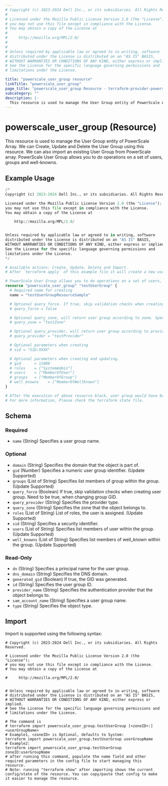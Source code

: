 ```yaml
---
# Copyright (c) 2023-2024 Dell Inc., or its subsidiaries. All Rights Reserved.
#
# Licensed under the Mozilla Public License Version 2.0 (the "License");
# you may not use this file except in compliance with the License.
# You may obtain a copy of the License at
#
#     http://mozilla.org/MPL/2.0/
#
#
# Unless required by applicable law or agreed to in writing, software
# distributed under the License is distributed on an "AS IS" BASIS,
# WITHOUT WARRANTIES OR CONDITIONS OF ANY KIND, either express or implied.
# See the License for the specific language governing permissions and
# limitations under the License.

title: "powerscale_user_group resource"
linkTitle: "powerscale_user_group"
page_title: "powerscale_user_group Resource - terraform-provider-powerscale"
subcategory: ""
description: |-
  This resource is used to manage the User Group entity of PowerScale Array. We can Create, Update and Delete the User Group using this resource. We can also import an existing User Group from PowerScale array. PowerScale User Group allows you to do operations on a set of users, groups and well-knowns.
---
```


# powerscale_user_group (Resource)

This resource is used to manage the User Group entity of PowerScale Array. We can Create, Update and Delete the User Group using this resource. We can also import an existing User Group from PowerScale array. PowerScale User Group allows you to do operations on a set of users, groups and well-knowns.


## Example Usage

```terraform
/*
Copyright (c) 2023-2024 Dell Inc., or its subsidiaries. All Rights Reserved.

Licensed under the Mozilla Public License Version 2.0 (the "License");
you may not use this file except in compliance with the License.
You may obtain a copy of the License at

    http://mozilla.org/MPL/2.0/


Unless required by applicable law or agreed to in writing, software
distributed under the License is distributed on an "AS IS" BASIS,
WITHOUT WARRANTIES OR CONDITIONS OF ANY KIND, either express or implied.
See the License for the specific language governing permissions and
limitations under the License.
*/

# Available actions: Create, Update, Delete and Import.
# After `terraform apply` of this example file it will create a new user group with the name set in `name` attribute on the PowerScale.

# PowerScale User Group allows you to do operations on a set of users, groups and well-knowns.
resource "powerscale_user_group" "testUserGroup" {
  # Required name for creating
  name = "testUserGroupResourceSample"

  # Optional query_force. If true, skip validation checks when creating user group. The force option is required for user group ID changes.
  # query_force = false

  # Optional query_zone, will return user group according to zone. Specifies the zone that the user group will belong to when creating. Once user group is created, its zone cannot be changed.
  # query_zone = "testZone"

  # Optional query_provider, will return user group according to provider. Specifies the provider that the user group will belong to when creating. Once user group is created, its provider cannot be changed.
  # query_provider = "testProvider"

  # Optional parameters when creating
  # sid = "SID:XXXX"

  # Optional parameters when creating and updating. 
  # gid      = 11000
  # roles    = ["SystemAdmin"]
  # users    = ["MemberOfUser"]
  # groups   = ["MemberOfGroup"]
  # well_knowns    = ["MemberOfWellKnown"]
}

# After the execution of above resource block, user group would have been created on the PowerScale array. 
# For more information, Please check the terraform state file.
```

<!-- schema generated by tfplugindocs -->
## Schema

### Required

- `name` (String) Specifies a user group name.

### Optional

- `domain` (String) Specifies the domain that the object is part of.
- `gid` (Number) Specifies a numeric user group identifier. (Update Supported)
- `groups` (List of String) Specifies list members of group within the group. (Update Supported)
- `query_force` (Boolean) If true, skip validation checks when creating user group. Need to be true, when changing group GID.
- `query_provider` (String) Specifies the provider type.
- `query_zone` (String) Specifies the zone that the object belongs to.
- `roles` (List of String) List of roles, the user is assigned. (Update Supported)
- `sid` (String) Specifies a security identifier.
- `users` (List of String) Specifies list members of user within the group. (Update Supported)
- `well_knowns` (List of String) Specifies list members of well_known within the group. (Update Supported)

### Read-Only

- `dn` (String) Specifies a principal name for the user group.
- `dns_domain` (String) Specifies the DNS domain.
- `generated_gid` (Boolean) If true, the GID was generated.
- `id` (String) Specifies the user group ID.
- `provider_name` (String) Specifies the authentication provider that the object belongs to.
- `sam_account_name` (String) Specifies a user group name.
- `type` (String) Specifies the object type.

## Import

Import is supported using the following syntax:

```shell
# Copyright (c) 2023-2024 Dell Inc., or its subsidiaries. All Rights Reserved.

# Licensed under the Mozilla Public License Version 2.0 (the "License");
# you may not use this file except in compliance with the License.
# You may obtain a copy of the License at

#     http://mozilla.org/MPL/2.0/


# Unless required by applicable law or agreed to in writing, software
# distributed under the License is distributed on an "AS IS" BASIS,
# WITHOUT WARRANTIES OR CONDITIONS OF ANY KIND, either express or implied.
# See the License for the specific language governing permissions and
# limitations under the License.

# The command is
# terraform import powerscale_user_group.testUserGroup [<zoneID>:]<userGroupName>
# Example1, <zoneID> is Optional, defaults to System:
terraform import powerscale_user_group.testUserGroup userGroupName
# Example2:
terraform import powerscale_user_group.testUserGroup zoneID:userGroupName
# after running this command, populate the name field and other required parameters in the config file to start managing this resource.
# Note: running "terraform show" after importing shows the current config/state of the resource. You can copy/paste that config to make it easier to manage the resource.
```